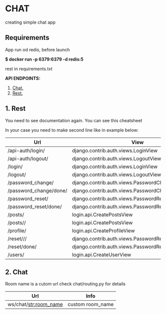 # CHAT
creating simple chat app
## Requirements
App run od redis, before launch

**$ docker run -p 6379:6379 -d redis:5**

rest in requirements.txt

**API ENDPOINTS:**
1. [ Chat. ](#rest)
2. [ Rest. ](#chat)

<a name="rest"></a>
## 1. Rest


You need to see documentation again. You can see this cheatsheet

In your case you need to make second line like in example below:

Url | View | Name 
--- | --- | --- 
/api-auth/login/ | django.contrib.auth.views.LoginView | rest_framework:login 
/api-auth/logout/ | django.contrib.auth.views.LogoutView |rest_framework:logout
 /login/ | django.contrib.auth.views.LoginView | login
 /logout/ | django.contrib.auth.views.LogoutView | logout
 /password_change/ | django.contrib.auth.views.PasswordChangeView | password_change 
 /password_change/done/ | django.contrib.auth.views.PasswordChangeDoneView | password_change_done 
 /password_reset/ | django.contrib.auth.views.PasswordResetView | password_reset 
 /password_reset/done/ | django.contrib.auth.views.PasswordResetDoneView | password_reset_done 
 /posts/ | login.api.CreatePostsView | post-list  
 /posts/<pk>/ | login.api.CreatePostsView | post-detail 
 /profile/ | login.api.CreateProfileView | profile-list 
 /reset/<uidb64>/<token>/ | django.contrib.auth.views.PasswordResetConfirmView | password_reset_confirm 
 /reset/done/ | django.contrib.auth.views.PasswordResetCompleteView | password_reset_complete 
 /users/ | login.api.CreateUserView | user-list 


<a name="chat"></a>
## 2. Chat

Room name is a cutom url check chat/routing.py for details

Url | Info
-- | --
ws/chat/<str:room_name> | custom room_name
